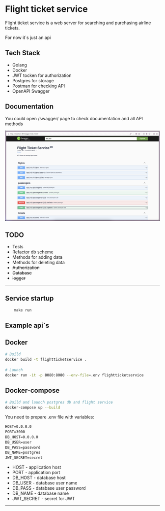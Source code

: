 # Flight ticket service

Flight ticket service is a web server for searching and purchasing airline tickets.

For now it`s just an api

## Tech Stack

* Golang
* Docker
* JWT tocken for authorization
* Postgres for storage
* Postman for checking API
* OpenAPI Swagger

## Documentation

You could open /swagger/ page to check documentation and all API methods

![Swagger view](pictures/swagger.png?raw=true "Documentation page for an API")

## TODO

* Tests
* Refactor db scheme
* Methods for adding data
* Methods for deleting data
* ~~Authorization~~
* ~~Database~~
* ~~logger~~

---

## Service startup

```cmd
    make run
```

## Example api`s

## Docker

```bash
# Build
docker build -t flightticketservice .

# Launch
docker run -it -p 8080:8080 --env-file=.env flightticketservice

```

## Docker-compose

```bash
# Build and launch postgres db and flight service
docker-compose up --build

```

You need to prepare .env file with variables:

```cmd
HOST=0.0.0.0
PORT=3000
DB_HOST=0.0.0.0
DB_USER=user
DB_PASS=password
DB_NAME=postgres
JWT_SECRET=secret

```

* HOST - application host
* PORT - application port
* DB_HOST - database host
* DB_USER - database user name
* DB_PASS - database user password
* DB_NAME - database name
* JWT_SECRET - secret for JWT

---
